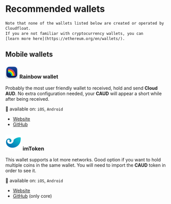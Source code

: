 # Recommended wallets

```{note}
Note that none of the wallets listed below are created or operated by Cloudfloat.
If you are not familiar with cryptocurrency wallets, you can
[learn more here](https://ethereum.org/en/wallets/).
```

## Mobile wallets

### ![Rainbow wallet](../_static/wallets/rainbow.png) Rainbow wallet

Probably the most user friendly wallet to received, hold and send **Cloud AUD**. No
extra configuration needed, your **CAUD** will appear a short while after being
received.

📲 available on: `iOS`, `Android`

- [Website](https://rainbow.me)
- [GitHub](https://github.com/rainbow-me/rainbow)


### ![imToken](../_static/wallets/imToken.png) imToken

This wallet supports a lot more networks. Good option if you want to hold multiple coins
in the same wallet. You will need to import the **CAUD** token in order to see it.

📲 available on: `iOS`, `Android`

- [Website](https://token.im/?locale=en-US)
- [GitHub](https://github.com/consenlabs/token-core) (only core)

